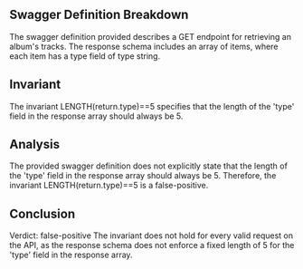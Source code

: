 ## Swagger Definition Breakdown
The swagger definition provided describes a GET endpoint for retrieving an album's tracks. The response schema includes an array of items, where each item has a type field of type string.

## Invariant
The invariant LENGTH(return.type)==5 specifies that the length of the 'type' field in the response array should always be 5.

## Analysis
The provided swagger definition does not explicitly state that the length of the 'type' field in the response array should always be 5. Therefore, the invariant LENGTH(return.type)==5 is a false-positive.

## Conclusion
Verdict: false-positive
The invariant does not hold for every valid request on the API, as the response schema does not enforce a fixed length of 5 for the 'type' field in the response array.
